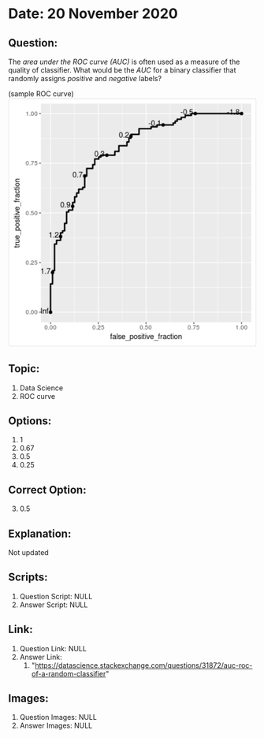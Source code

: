# Date: 20 November 2020

## Question:
The *area under the ROC curve (AUC)* is often used as a measure of the quality of classifier. What would be the *AUC* for a binary classifier that randomly assigns *positive* and *negative* labels?

(sample ROC curve)
![](../images/questions/q_20112020.png)

## Topic:
1. Data Science
2. ROC curve

## Options:
1. 1
2. 0.67
3. 0.5
4. 0.25

## Correct Option:
3. 0.5

## Explanation:
Not updated

## Scripts:
1. Question Script: NULL
2. Answer Script: NULL

## Link:
1. Question Link: NULL
2. Answer Link:
   1. "https://datascience.stackexchange.com/questions/31872/auc-roc-of-a-random-classifier"

## Images:
1. Question Images: NULL
2. Answer Images: NULL
